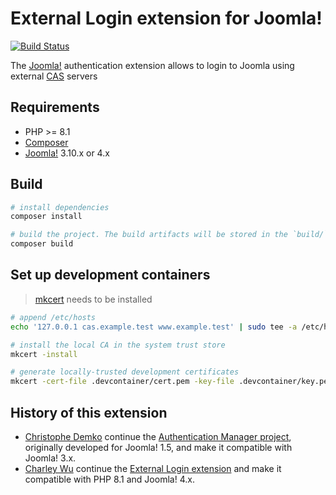 # External Login extension for Joomla!

[![Build Status][ci-badge]][ci]

[ci]: https://github.com/akunzai/joomla-external-login/actions?query=workflow%3ACI
[ci-badge]: https://github.com/akunzai/joomla-external-login/workflows/CI/badge.svg

The [Joomla!](https://www.joomla.org/) authentication extension allows to login to Joomla using external [CAS](https://github.com/apereo/cas) servers

## Requirements

- PHP >= 8.1
- [Composer](https://getcomposer.org/)
- [Joomla!](https://www.joomla.org/) 3.10.x or 4.x

## Build

```sh
# install dependencies
composer install

# build the project. The build artifacts will be stored in the `build/` directory
composer build
```

## Set up development containers

> [mkcert](https://github.com/FiloSottile/mkcert) needs to be installed

```sh
# append /etc/hosts
echo '127.0.0.1 cas.example.test www.example.test' | sudo tee -a /etc/hosts

# install the local CA in the system trust store
mkcert -install

# generate locally-trusted development certificates
mkcert -cert-file .devcontainer/cert.pem -key-file .devcontainer/key.pem '*.example.test'
```

## History of this extension

- [Christophe Demko](https://github.com/chdemko) continue the [Authentication Manager project](http://joomlacode.org/gf/project/auth_manager/), originally developed for Joomla! 1.5, and make it compatible with Joomla! 3.x.
- [Charley Wu](https://github.com/akunzai) continue the [External Login extension](https://github.com/chdemko/joomla-external-login) and make it compatible with PHP 8.1 and Joomla! 4.x.

